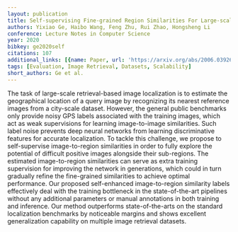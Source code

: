 ```yaml
---
layout: publication
title: Self-supervising Fine-grained Region Similarities For Large-scale Image Localization
authors: Yixiao Ge, Haibo Wang, Feng Zhu, Rui Zhao, Hongsheng Li
conference: Lecture Notes in Computer Science
year: 2020
bibkey: ge2020self
citations: 107
additional_links: [{name: Paper, url: 'https://arxiv.org/abs/2006.03926'}]
tags: [Evaluation, Image Retrieval, Datasets, Scalability]
short_authors: Ge et al.
---
```

The task of large-scale retrieval-based image localization is to estimate the
geographical location of a query image by recognizing its nearest reference
images from a city-scale dataset. However, the general public benchmarks only
provide noisy GPS labels associated with the training images, which act as weak
supervisions for learning image-to-image similarities. Such label noise
prevents deep neural networks from learning discriminative features for
accurate localization. To tackle this challenge, we propose to self-supervise
image-to-region similarities in order to fully explore the potential of
difficult positive images alongside their sub-regions. The estimated
image-to-region similarities can serve as extra training supervision for
improving the network in generations, which could in turn gradually refine the
fine-grained similarities to achieve optimal performance. Our proposed
self-enhanced image-to-region similarity labels effectively deal with the
training bottleneck in the state-of-the-art pipelines without any additional
parameters or manual annotations in both training and inference. Our method
outperforms state-of-the-arts on the standard localization benchmarks by
noticeable margins and shows excellent generalization capability on multiple
image retrieval datasets.